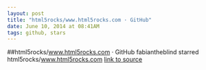 ```yaml
---
layout: post
title: "html5rocks/www.html5rocks.com · GitHub"
date: June 10, 2014 at 08:41AM
tags: github, stars
---
```

##html5rocks/www.html5rocks.com · GitHub
fabiantheblind starred html5rocks/www.html5rocks.com
[link to source](http://ift.tt/QdzazB) 
